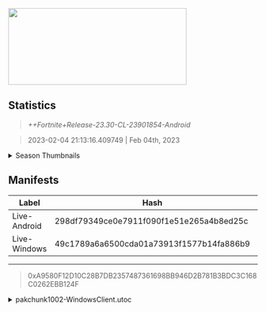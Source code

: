 <div style="pointer-events: none">
  <img style="pointer-events: none" src="https://raw.githubusercontent.com/Tectors/Archive/master/source/dependents/gen.23.30.svg" width="360" height="155">
<div>

## Statistics
> *++Fortnite+Release-23.30-CL-23901854-Android*

> 2023-02-04 21:13:16.409749 | Feb 04th, 2023

<details>
  <summary>Season Thumbnails</summary>

  > Seasonal thumbnails are a season's normal ltms and their photos.

  | Name | ID |
  | - | - |
  | [Zero Build - Duos](https://raw.githubusercontent.com/Tectors/Archive/master/source/dependents/monthly-rotaton/playlist_nobuildbr_duo_23_30.png) | Playlist_NoBuildBR_Duo |
  | [Solo](https://raw.githubusercontent.com/Tectors/Archive/master/source/dependents/monthly-rotaton/playlist_defaultsolo_23_30.png) | Playlist_DefaultSolo |
  | [Zero Build - Trios](https://raw.githubusercontent.com/Tectors/Archive/master/source/dependents/monthly-rotaton/playlist_nobuildbr_trio_23_30.png) | Playlist_NoBuildBR_Trio |
  | [Zero Build - Solo](https://raw.githubusercontent.com/Tectors/Archive/master/source/dependents/monthly-rotaton/playlist_nobuildbr_solo_23_30.png) | Playlist_NoBuildBR_Solo |
</details>

## Manifests
| Label | Hash | Route |
| - | - | - |
| Live-Android | 298df79349ce0e7911f090f1e51e265a4b8ed25c | [NjS8exj_1lfYQT_PLE693UlnqzrySw](https://github.com/Tectors/Archive/blob/master/manifests/NjS8exj_1lfYQT_PLE693UlnqzrySw.manifest) |
| Live-Windows | 49c1789a6a6500cda01a73913f1577b14fa886b9 | [juYYQy4X7Lw6BIiW0ECjs0VMaCrUtQ](https://github.com/Tectors/Archive/blob/master/manifests/juYYQy4X7Lw6BIiW0ECjs0VMaCrUtQ.manifest) |

---

> 0xA9580F12D10C28B7DB2357487361698BB946D2B781B3BDC3C168C0262EBB124F

<details>
  <summary>pakchunk1002-WindowsClient.utoc</summary>

  > FortniteGame/Content/Paks/pakchunk1002-WindowsClient.utoc

  > 0x2544C89EDF570C61FA8146D9D38D1DE29B4946CBA1369A4828A230F88898A3C9

  <img src="https://raw.githubusercontent.com/Tectors/Archive/master/source/dependents/referred/Glider_Headset.svg" width="100"> 
</details>

